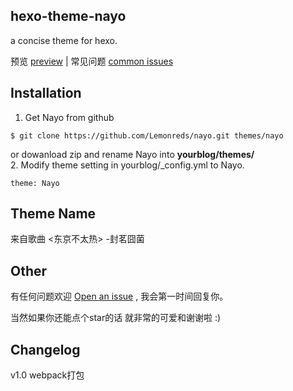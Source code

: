 ## hexo-theme-nayo

a concise theme for hexo.

预览 [preview](http://lemonreds.github.io) | 常见问题 [common issues](http://synch.site/2018/01/01/Hexo-theme-Nayo/)

## Installation

1. Get Nayo from github 
```
$ git clone https://github.com/Lemonreds/nayo.git themes/nayo
```

or dowanload zip and rename Nayo into **yourblog/themes/**  
2. Modify theme setting in yourblog/_config.yml to Nayo. 

```
theme: Nayo
```

## Theme Name 

来自歌曲 <东京不太热> -封茗囧菌

## Other

有任何问题欢迎 [Open an issue](https://github.com/Lemonreds/hexo-theme-Nayo/issues) , 我会第一时间回复你。

当然如果你还能点个star的话 就非常的可爱和谢谢啦 :)

## Changelog

v1.0
    webpack打包
